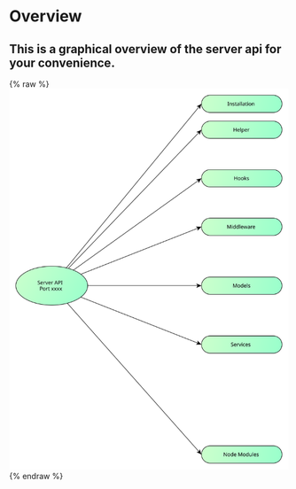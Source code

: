 # Overview

## This is a graphical overview of the server api for your convenience.

{% raw %}
<object data="../assets/overview-api.svg" type="image/svg+xml">
![](../assets/overview-api.svg)
</object>
{% endraw %}

